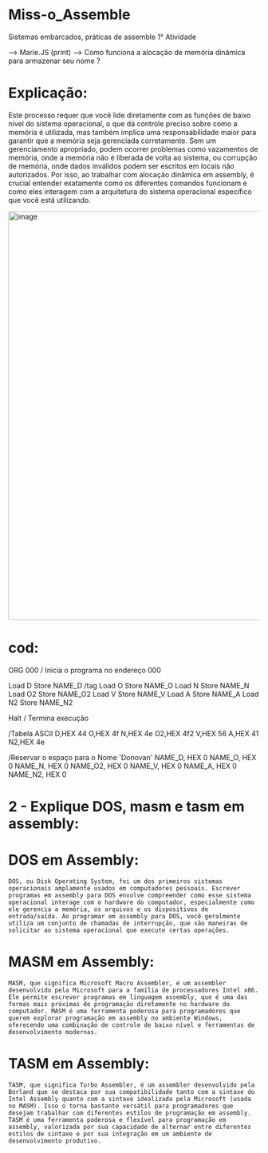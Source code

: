 # Miss-o_Assemble
Sistemas embarcados, práticas de assemble
1° Atividade

--> Marie.JS (print)
--> Como funciona a alocação de memória dinâmica para armazenar seu nome ?

# Explicação: 
Este processo requer que você lide diretamente com as funções de baixo nível do sistema operacional, o que dá controle preciso sobre como a memória é utilizada, mas também implica uma responsabilidade maior para garantir que a memória seja gerenciada corretamente. Sem um gerenciamento apropriado, podem ocorrer problemas como vazamentos de memória, onde a memória não é liberada de volta ao sistema, ou corrupção de memória, onde dados inválidos podem ser escritos em locais não autorizados. Por isso, ao trabalhar com alocação dinâmica em assembly, é crucial entender exatamente como os diferentes comandos funcionam e como eles interagem com a arquitetura do sistema operacional específico que você está utilizando.

<img width="819" alt="image" src="https://github.com/PlayerDoni/Missao_Assembly/assets/125417940/3898df81-d284-4f7e-81a4-ab4ef061966e">

# cod:
ORG 000 / Inicia o programa no endereço 000

Load D
Store NAME_D /tag
Load O
Store NAME_O
Load N
Store NAME_N
Load O2
Store NAME_O2
Load V
Store NAME_V
Load A
Store NAME_A
Load N2
Store NAME_N2

Halt / Termina execução

/Tabela ASCII
D,HEX 44
O,HEX 4f
N,HEX 4e
O2,HEX 4f2
V,HEX 56
A,HEX 41
N2,HEX 4e

/Reservar o espaço para o Nome 'Donovan'
NAME_D, HEX 0
NAME_O, HEX 0
NAME_N, HEX 0
NAME_O2, HEX 0
NAME_V, HEX 0
NAME_A, HEX 0
NAME_N2, HEX 0


# 2 - Explique DOS, masm e tasm em assembly:

# DOS em Assembly: 

`DOS, ou Disk Operating System, foi um dos primeiros sistemas operacionais amplamente usados em computadores pessoais. Escrever programas em assembly para DOS envolve compreender como esse sistema operacional interage com o hardware do computador, especialmente como ele gerencia a memória, os arquivos e os dispositivos de entrada/saída. Ao programar em assembly para DOS, você geralmente utiliza um conjunto de chamadas de interrupção, que são maneiras de solicitar ao sistema operacional que execute certas operações.` 

# MASM em Assembly:
`MASM, que significa Microsoft Macro Assembler, é um assembler desenvolvido pela Microsoft para a família de processadores Intel x86. Ele permite escrever programas em linguagem assembly, que é uma das formas mais próximas de programação diretamente no hardware do computador. MASM é uma ferramenta poderosa para programadores que querem explorar programação em assembly no ambiente Windows, oferecendo uma combinação de controle de baixo nível e ferramentas de desenvolvimento modernas.`

# TASM em Assembly:
`TASM, que significa Turbo Assembler, é um assembler desenvolvido pela Borland que se destaca por sua compatibilidade tanto com a sintaxe do Intel Assembly quanto com a sintaxe idealizada pela Microsoft (usada no MASM). Isso o torna bastante versátil para programadores que desejam trabalhar com diferentes estilos de programação em assembly. TASM é uma ferramenta poderosa e flexível para programação em assembly, valorizada por sua capacidade de alternar entre diferentes estilos de sintaxe e por sua integração em um ambiente de desenvolvimento produtivo.`

